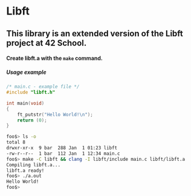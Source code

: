 # Libft
## This library is an extended version of the Libft project at 42 School.
#### Create libft.a with the `make` command.

##### Usage example
```C
/* main.c - example file */
#include "libft.h"

int main(void)
{
	ft_putstr("Hello World!\n");
	return (0);
}
```
```bash
foo$> ls -o
total 8
drwxr-xr-x  9 bar  288 Jan  1 01:23 libft
-rw-r--r--  1 bar  112 Jan  1 12:34 main.c
foo$> make -C libft && clang -I libft/include main.c libft/libft.a
Compiling libft.a...
libft.a ready!
foo$> ./a.out
Hello World!
foo$>
```
